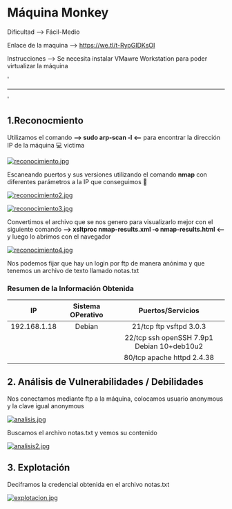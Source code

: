 # Máquina Monkey

Dificultad --> Fácil-Medio 

Enlace de la maquina --> https://we.tl/t-RyoGIDKsOI

Instrucciones --> Se necesita instalar VMawre Workstation para poder virtualizar la máquina

'

---------------------------------------------------------------------------------------------------------------------------------------------------------------------

'

## 1.Reconocmiento

Utilizamos el comando **--> sudo arp-scan -l <--** para encontrar la dirección IP de la máquina 💻 victima

[![reconocimiento.jpg](https://i.postimg.cc/4drQ4Fkn/reconocimiento.jpg)](https://postimg.cc/gXHZNs0P)


Escaneando puertos y sus versiones utilizando el comando **nmap** con diferentes parámetros a la IP que conseguimos 🔎


[![reconocimiento2.jpg](https://i.postimg.cc/MTFqnVdn/reconocimiento2.jpg)](https://postimg.cc/sQ7t8QFz)


[![reconocimiento3.jpg](https://i.postimg.cc/bwprc0MP/reconocimiento3.jpg)](https://postimg.cc/CzrSb8Sr)


Convertimos el archivo que se nos genero para visualizarlo mejor con el siguiente comando **--> xsltproc nmap-results.xml -o nmap-results.html <--** y luego lo abrimos con el navegador


[![reconocimiento4.jpg](https://i.postimg.cc/wTxZC7VP/reconocimiento4.jpg)](https://postimg.cc/ThStm2Bq)


Nos podemos fijar que hay un login por ftp de manera anónima y que tenemos un archivo de texto llamado notas.txt


### Resumen de la Información Obtenida

|IP             | Sistema OPerativo | Puertos/Servicios                          | 
|:------------: |:-----------------:| :-----------------------------------------:| 
| 192.168.1.18  | Debian            | 21/tcp ftp vsftpd 3.0.3                    |
|               |                   | 22/tcp ssh openSSH 7.9p1 Debian 10+deb10u2 |
|               |                   | 80/tcp apache httpd 2.4.38                 |



## 2. Análisis de Vulnerabilidades / Debilidades

Nos conectamos mediante ftp a la máquina, colocamos usuario anonymous y la clave igual anonymous

[![analisis.jpg](https://i.postimg.cc/bNLp7Xjy/analisis.jpg)](https://postimg.cc/RN3ktDFy)


Buscamos el archivo notas.txt y vemos su contenido


[![analisis2.jpg](https://i.postimg.cc/jSSttRHg/analisis2.jpg)](https://postimg.cc/56TZmdkL)


## 3. Explotación


Deciframos la credencial obtenida en el archivo notas.txt

[![explotacion.jpg](https://i.postimg.cc/yNFHTWsN/explotacion.jpg)](https://postimg.cc/675gWW7s)
